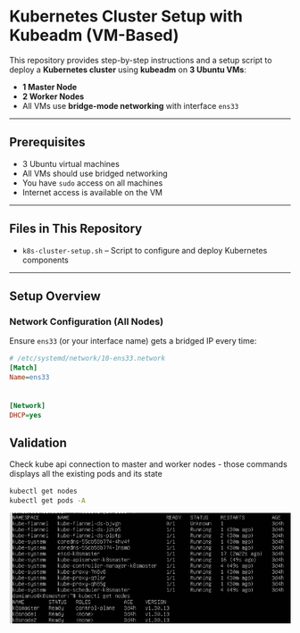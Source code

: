 # Kubernetes Cluster Setup with Kubeadm (VM-Based)

This repository provides step-by-step instructions and a setup script to deploy a **Kubernetes cluster** using **kubeadm** on **3 Ubuntu VMs**:

- **1 Master Node**
- **2 Worker Nodes**
- All VMs use **bridge-mode networking** with interface `ens33`

---

##  Prerequisites

- 3 Ubuntu virtual machines
- All VMs should use bridged networking
- You have `sudo` access on all machines
- Internet access is available on the VM

---

## Files in This Repository

- `k8s-cluster-setup.sh` – Script to configure and deploy Kubernetes components

---

##  Setup Overview

### Network Configuration (All Nodes)

Ensure `ens33` (or your interface name) gets a bridged IP every time:

```ini
# /etc/systemd/network/10-ens33.network
[Match]
Name=ens33


[Network]
DHCP=yes
```

## Validation

Check kube api connection to master and worker nodes - those commands displays all the existing pods and its state 

```bash
kubectl get nodes
kubectl get pods -A
```

![Alt Text](images/podesnodes.png)
